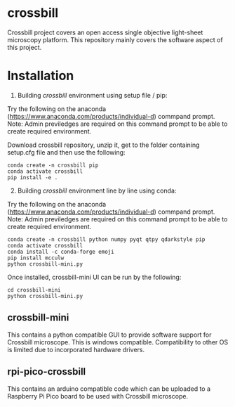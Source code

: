 # crossbill
Crossbill project covers an open access single objective light-sheet microscopy platform. This repository mainly covers the software aspect of this project.

# Installation

1. Building *crossbill* environment using setup file / pip:

  Try the following on the anaconda (https://www.anaconda.com/products/individual-d) commpand prompt. Note: Admin previledges are required on this command prompt to be able to create required environment.

  Download crossbill repository, unzip it, get to the folder containing setup.cfg file and then use the following:
  ```
  conda create -n crossbill pip
  conda activate crossbill
  pip install -e . 
  ```

2. Building *crossbill* environment line by line using conda:

  Try the following on the anaconda (https://www.anaconda.com/products/individual-d) commpand prompt. Note: Admin previledges are required on this command prompt to be able to create required environment.

  ```
  conda create -n crossbill python numpy pyqt qtpy qdarkstyle pip
  conda activate crossbill
  conda install -c conda-forge emoji
  pip install mcculw 
  python crossbill-mini.py
  ```

Once installed, crossbill-mini UI can be run by the following:
```
cd crossbill-mini
python crossbill-mini.py
```

## crossbill-mini
This contains a python compatible GUI to provide software support for Crossbill microscope.
This is windows compatible. Compatibility to other OS is limited due to incorporated hardware drivers.

## rpi-pico-crossbill
This contains an arduino compatible code which can be uploaded to a Raspberry Pi Pico board to be used with Crossbill microscope.




